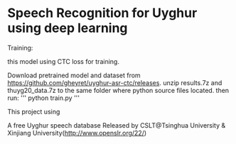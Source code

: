 # Speech Recognition for Uyghur using deep learning
Training:

this model using CTC loss for training.

Download pretrained model and dataset from https://github.com/gheyret/uyghur-asr-ctc/releases.
unzip results.7z and thuyg20_data.7z to the same folder where python source files located. then run:
'''
python train.py
'''

This project using 

A free Uyghur speech database Released by CSLT@Tsinghua University & Xinjiang University(http://www.openslr.org/22/)
